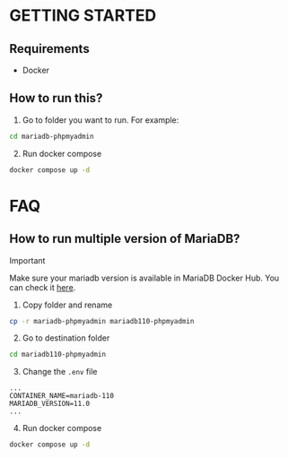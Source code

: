 # GETTING STARTED
## Requirements
- Docker
## How to run this?
1. Go to folder you want to run. For example:
```bash
cd mariadb-phpmyadmin
```
2. Run docker compose
```bash
docker compose up -d
```

# FAQ
## How to run multiple version of MariaDB?
> [!IMPORTANT]  
> Make sure your mariadb version is available in MariaDB Docker Hub. You can check it [here](https://hub.docker.com/_/mariadb).
1. Copy folder and rename
```bash
cp -r mariadb-phpmyadmin mariadb110-phpmyadmin
```
2. Go to destination folder
```bash
cd mariadb110-phpmyadmin
```
3. Change the `.env` file
```env
...
CONTAINER_NAME=mariadb-110
MARIADB_VERSION=11.0
...
```
4. Run docker compose
```bash
docker compose up -d
```
